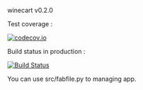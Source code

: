 winecart v0.2.0

Test coverage :

[![codecov.io](https://codecov.io/github/morientes26/winecart/coverage.svg?branch=master)](https://codecov.io/github/morientes26/winecart?branch=master) 

Build status in production :

[![Build Status](https://travis-ci.org/morientes26/winecart.svg?branch=master)](https://travis-ci.org/morientes26/winecart)

You can use src/fabfile.py to managing app.
